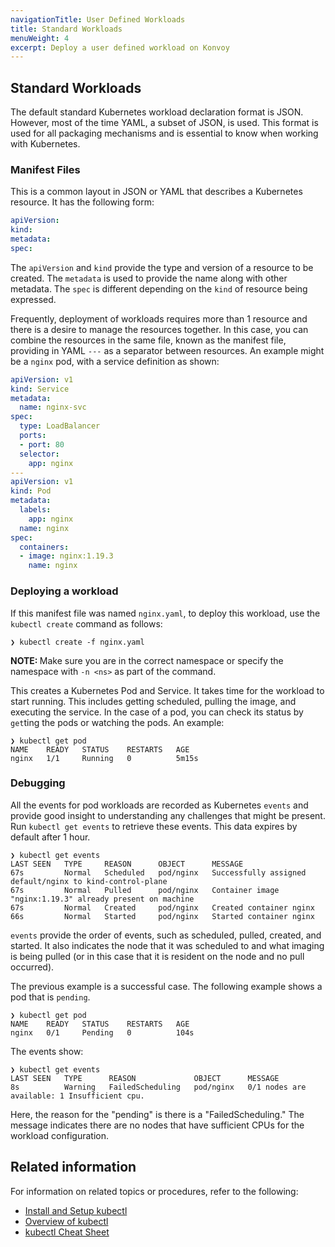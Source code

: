 ```yaml
---
navigationTitle: User Defined Workloads
title: Standard Workloads
menuWeight: 4
excerpt: Deploy a user defined workload on Konvoy
---
```


## Standard Workloads

The default standard Kubernetes workload declaration format is JSON. However, most of the time YAML, a subset of JSON, is used. This format is used for all packaging mechanisms and is essential to know when working with Kubernetes.

### Manifest Files

This is a common layout in JSON or YAML that describes a Kubernetes resource. It has the following form:

```yaml
apiVersion:
kind:
metadata:
spec:
```

The `apiVersion` and `kind` provide the type and version of a resource to be created. The `metadata` is used to provide the name along with other metadata. The `spec` is different depending on the `kind` of resource being expressed.

Frequently, deployment of workloads requires more than 1 resource and there is a desire to manage the resources together. In this case, you can combine the resources in the same file, known as the manifest file, providing in YAML `---` as a separator between resources. An example might be a `nginx` pod, with a service definition as shown:

```yaml
apiVersion: v1
kind: Service
metadata:
  name: nginx-svc
spec:
  type: LoadBalancer
  ports:
  - port: 80
  selector:
    app: nginx
---
apiVersion: v1
kind: Pod
metadata:
  labels:
    app: nginx
  name: nginx
spec:
  containers:
  - image: nginx:1.19.3
    name: nginx
```

### Deploying a workload

If this manifest file was named `nginx.yaml`, to deploy this workload, use the `kubectl create` command as follows:

```shell
❯ kubectl create -f nginx.yaml
```

<p class="message--note"><strong>NOTE: </strong>Make sure you are in the correct namespace or specify the namespace with <code>-n &lt;ns&gt;</code> as part of the command.</p>

This creates a Kubernetes Pod and Service. It takes time for the workload to start running. This includes getting scheduled, pulling the image, and executing the service. In the case of a pod, you can check its status by `get`ting the pods or watching the pods. An example:

```shell
❯ kubectl get pod
NAME    READY   STATUS    RESTARTS   AGE
nginx   1/1     Running   0          5m15s
```

### Debugging

All the events for pod workloads are recorded as Kubernetes `events` and provide good insight to understanding any challenges that might be present. Run `kubectl get events` to retrieve these events. This data expires by default after 1 hour.

```shell
❯ kubectl get events
LAST SEEN   TYPE     REASON      OBJECT      MESSAGE
67s         Normal   Scheduled   pod/nginx   Successfully assigned default/nginx to kind-control-plane
67s         Normal   Pulled      pod/nginx   Container image "nginx:1.19.3" already present on machine
67s         Normal   Created     pod/nginx   Created container nginx
66s         Normal   Started     pod/nginx   Started container nginx
```

`events` provide the order of events, such as scheduled, pulled, created, and started. It also indicates the node that it was scheduled to and what imaging is being pulled (or in this case that it is resident on the node and no pull occurred).

The previous example is a successful case. The following example shows a pod that is `pending`.

```shell
❯ kubectl get pod
NAME    READY   STATUS    RESTARTS   AGE
nginx   0/1     Pending   0          104s
```

The events show:

```shell
❯ kubectl get events
LAST SEEN   TYPE      REASON             OBJECT      MESSAGE
8s          Warning   FailedScheduling   pod/nginx   0/1 nodes are available: 1 Insufficient cpu.
```

Here, the reason for the "pending" is there is a "FailedScheduling." The message indicates there are no nodes that have sufficient CPUs for the workload configuration.

## Related information

For information on related topics or procedures, refer to the following:

- [Install and Setup kubectl][kubectl]
- [Overview of kubectl][kubectl-overview]
- [kubectl Cheat Sheet][kubectl-cheatsheet]

[kubectl]: https://kubernetes.io/docs/tasks/tools/install-kubectl/
[kubectl-cheatsheet]: https://kubernetes.io/docs/reference/kubectl/cheatsheet/
[kubectl-overview]: https://kubernetes.io/docs/reference/kubectl/overview/
